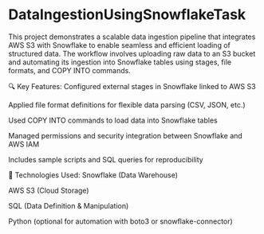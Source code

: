 # DataIngestionUsingSnowflakeTask
This project demonstrates a scalable data ingestion pipeline that integrates AWS S3 with Snowflake to enable seamless and efficient loading of structured data. The workflow involves uploading raw data to an S3 bucket and automating its ingestion into Snowflake tables using stages, file formats, and COPY INTO commands.

🔍 Key Features:
Configured external stages in Snowflake linked to AWS S3

Applied file format definitions for flexible data parsing (CSV, JSON, etc.)

Used COPY INTO commands to load data into Snowflake tables

Managed permissions and security integration between Snowflake and AWS IAM

Includes sample scripts and SQL queries for reproducibility

🚀 Technologies Used:
Snowflake (Data Warehouse)

AWS S3 (Cloud Storage)

SQL (Data Definition & Manipulation)

Python (optional for automation with boto3 or snowflake-connector)

